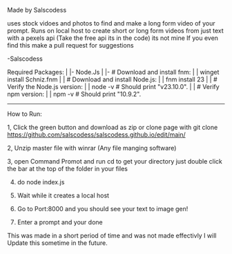 Made by Salscodess

uses stock vidoes and photos to find and make a long form video of your prompt. 
Runs on local host to create short or long form videos from just text with a pexels api
(Take the free api its in the code) its not mine
If you even find this make a pull request for suggestions

-Salscodess

 Required Packages:
  | 
  |- Node.Js
  | |- # Download and install fnm:
  | | winget install Schniz.fnm
  | | # Download and install Node.js:
  | | fnm install 23
  | | # Verify the Node.js version:
  | | node -v # Should print "v23.10.0".
  | | # Verify npm version:
  | | npm -v # Should print "10.9.2".
  ___

  How to Run:

  1, Click the green button and download as zip or clone page with
  git clone https://github.com/salscodess/salscodess.github.io/edit/main/

  2, Unzip master file with winrar (Any file manging software)

  3, open Command Promot and run cd <File DIrectory> to get your directory just double click the bar at the top of the folder in your files

  4. do node index.js

  5. Wait while it creates a local host

  6. Go to Port:8000 and you should see your text to image gen!

  7. Enter a prompt and your done

This was made in a short period of time and was not made effectivly I will Update this sometime in the future.

